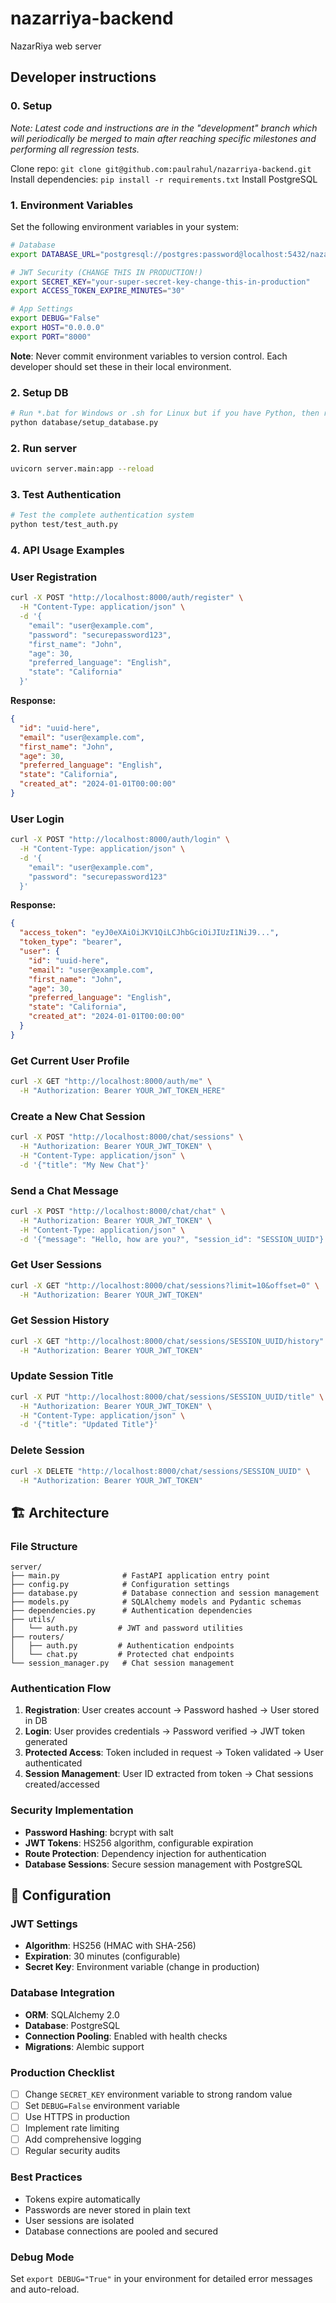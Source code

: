 # nazarriya-backend
NazarRiya web server


## Developer instructions

### 0. Setup
*Note: Latest code and instructions are in the "development" branch which will
      periodically be merged to main after reaching specific milestones and
      performing all regression tests.*


Clone repo: `git clone git@github.com:paulrahul/nazarriya-backend.git`
Install dependencies: `pip install -r requirements.txt`
Install PostgreSQL

### 1. Environment Variables
Set the following environment variables in your system:

```bash
# Database
export DATABASE_URL="postgresql://postgres:password@localhost:5432/nazarriya"

# JWT Security (CHANGE THIS IN PRODUCTION!)
export SECRET_KEY="your-super-secret-key-change-this-in-production"
export ACCESS_TOKEN_EXPIRE_MINUTES="30"

# App Settings
export DEBUG="False"
export HOST="0.0.0.0"
export PORT="8000"
```

**Note**: Never commit environment variables to version control. Each developer should set these in their local environment.

### 2. Setup DB
```bash
# Run *.bat for Windows or .sh for Linux but if you have Python, then running the .py script is the best option.
python database/setup_database.py
```

### 2. Run server
```bash
uvicorn server.main:app --reload
```

### 3. Test Authentication
```bash
# Test the complete authentication system
python test/test_auth.py
```

### 4. API Usage Examples

### User Registration
```bash
curl -X POST "http://localhost:8000/auth/register" \
  -H "Content-Type: application/json" \
  -d '{
    "email": "user@example.com",
    "password": "securepassword123",
    "first_name": "John",
    "age": 30,
    "preferred_language": "English",
    "state": "California"
  }'
```

**Response:**
```json
{
  "id": "uuid-here",
  "email": "user@example.com",
  "first_name": "John",
  "age": 30,
  "preferred_language": "English",
  "state": "California",
  "created_at": "2024-01-01T00:00:00"
}
```

### User Login
```bash
curl -X POST "http://localhost:8000/auth/login" \
  -H "Content-Type: application/json" \
  -d '{
    "email": "user@example.com",
    "password": "securepassword123"
  }'
```

**Response:**
```json
{
  "access_token": "eyJ0eXAiOiJKV1QiLCJhbGciOiJIUzI1NiJ9...",
  "token_type": "bearer",
  "user": {
    "id": "uuid-here",
    "email": "user@example.com",
    "first_name": "John",
    "age": 30,
    "preferred_language": "English",
    "state": "California",
    "created_at": "2024-01-01T00:00:00"
  }
}
```

### Get Current User Profile
```bash
curl -X GET "http://localhost:8000/auth/me" \
  -H "Authorization: Bearer YOUR_JWT_TOKEN_HERE"
```

### Create a New Chat Session
```bash
curl -X POST "http://localhost:8000/chat/sessions" \
  -H "Authorization: Bearer YOUR_JWT_TOKEN" \
  -H "Content-Type: application/json" \
  -d '{"title": "My New Chat"}'
```

### Send a Chat Message
```bash
curl -X POST "http://localhost:8000/chat/chat" \
  -H "Authorization: Bearer YOUR_JWT_TOKEN" \
  -H "Content-Type: application/json" \
  -d '{"message": "Hello, how are you?", "session_id": "SESSION_UUID"}'
```

### Get User Sessions
```bash
curl -X GET "http://localhost:8000/chat/sessions?limit=10&offset=0" \
  -H "Authorization: Bearer YOUR_JWT_TOKEN"
```

### Get Session History
```bash
curl -X GET "http://localhost:8000/chat/sessions/SESSION_UUID/history" \
  -H "Authorization: Bearer YOUR_JWT_TOKEN"
```

### Update Session Title
```bash
curl -X PUT "http://localhost:8000/chat/sessions/SESSION_UUID/title" \
  -H "Authorization: Bearer YOUR_JWT_TOKEN" \
  -H "Content-Type: application/json" \
  -d '{"title": "Updated Title"}'
```

### Delete Session
```bash
curl -X DELETE "http://localhost:8000/chat/sessions/SESSION_UUID" \
  -H "Authorization: Bearer YOUR_JWT_TOKEN"
```

## 🏗️ Architecture

### File Structure
```
server/
├── main.py              # FastAPI application entry point
├── config.py            # Configuration settings
├── database.py          # Database connection and session management
├── models.py            # SQLAlchemy models and Pydantic schemas
├── dependencies.py      # Authentication dependencies
├── utils/
│   └── auth.py         # JWT and password utilities
├── routers/
│   ├── auth.py         # Authentication endpoints
│   └── chat.py         # Protected chat endpoints
└── session_manager.py   # Chat session management
```

### Authentication Flow
1. **Registration**: User creates account → Password hashed → User stored in DB
2. **Login**: User provides credentials → Password verified → JWT token generated
3. **Protected Access**: Token included in request → Token validated → User authenticated
4. **Session Management**: User ID extracted from token → Chat sessions created/accessed

### Security Implementation
- **Password Hashing**: bcrypt with salt
- **JWT Tokens**: HS256 algorithm, configurable expiration
- **Route Protection**: Dependency injection for authentication
- **Database Sessions**: Secure session management with PostgreSQL

## 🔧 Configuration

### JWT Settings
- **Algorithm**: HS256 (HMAC with SHA-256)
- **Expiration**: 30 minutes (configurable)
- **Secret Key**: Environment variable (change in production)

### Database Integration
- **ORM**: SQLAlchemy 2.0
- **Database**: PostgreSQL
- **Connection Pooling**: Enabled with health checks
- **Migrations**: Alembic support

### Production Checklist
- [ ] Change `SECRET_KEY` environment variable to strong random value
- [ ] Set `DEBUG=False` environment variable
- [ ] Use HTTPS in production
- [ ] Implement rate limiting
- [ ] Add comprehensive logging
- [ ] Regular security audits

### Best Practices
- Tokens expire automatically
- Passwords are never stored in plain text
- User sessions are isolated
- Database connections are pooled and secured

### Debug Mode
Set `export DEBUG="True"` in your environment for detailed error messages and auto-reload.
